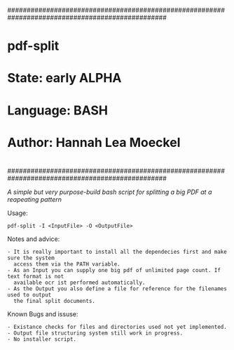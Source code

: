 #################################################################################################
#                                                                                               #
#           pdf-split                                                                           #
#                                                                                               #
#     State:    early ALPHA                                                                     #
#     Language: BASH                                                                            #
#     Author:   Hannah Lea Moeckel                                                              #
#                                                                                               #
#################################################################################################



_A simple but very purpose-build bash script for splitting a big PDF at a reapeating pattern_

  Usage:
  
    pdf-split -I <InputFile> -O <OutputFile>
    
  
  Notes and advice:
  
    - It is really important to install all the dependecies first and make sure the system
      access them via the PATH variable.
    - As an Input you can supply one big pdf of unlimited page count. If text format is not 
      available ocr ist performed automatically.
    - As the Output you also define a file for reference for the filenames used to output 
      the final split documents.
      
  Known Bugs and issuse:
  
    - Existance checks for files and directories used not yet implemented.
    - Output file structuring system still work in progress.
    - No installer script.

